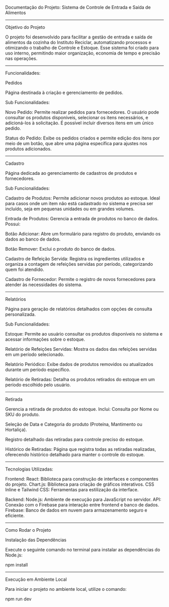 Documentação do Projeto: Sistema de Controle de Entrada e Saída de Alimentos

_________________________________________________________________________

Objetivo do Projeto

O projeto foi desenvolvido para facilitar a gestão de entrada e saída de alimentos da cozinha do Instituto Reciclar, automatizando processos e otimizando o trabalho de Controle e Estoque. Esse sistema foi criado para uso interno, permitindo maior organização, economia de tempo e precisão nas operações.

_________________________________________________________________________

Funcionalidades:

Pedidos

Página destinada à criação e gerenciamento de pedidos.

Sub Funcionalidades:

Novo Pedido: Permite realizar pedidos para fornecedores. O usuário pode consultar os produtos disponíveis, selecionar os itens necessários, e adicioná-los à solicitação. É possível incluir diversos itens em um único pedido.

Status do Pedido: Exibe os pedidos criados e permite edição dos itens por meio de um botão, que abre uma página específica para ajustes nos produtos adicionados.

_________________________________________________________________________

Cadastro

Página dedicada ao gerenciamento de cadastros de produtos e fornecedores.

Sub Funcionalidades:

Cadastro de Produtos: Permite adicionar novos produtos ao estoque. Ideal para casos onde um item não está cadastrado no sistema e precisa ser incluído, seja em pequenas unidades ou em grandes volumes.

Entrada de Produtos: Gerencia a entrada de produtos no banco de dados. Possui:

Botão Adicionar: Abre um formulário para registro do produto, enviando os dados ao banco de dados.

Botão Remover: Exclui o produto do banco de dados.

Cadastro de Refeição Servida: Registra os ingredientes utilizados e organiza a contagem de refeições servidas por período, categorizando quem foi atendido.

Cadastro de Fornecedor: Permite o registro de novos fornecedores para atender às necessidades do sistema.
_________________________________________________________________________

Relatórios

Página para geração de relatórios detalhados com opções de consulta personalizada.

Sub Funcionalidades:

Estoque: Permite ao usuário consultar os produtos disponíveis no sistema e acessar informações sobre o estoque.

Relatório de Refeições Servidas: Mostra os dados das refeições servidas em um período selecionado.

Relatório Periódico: Exibe dados de produtos removidos ou atualizados durante um período específico.

Relatório de Retiradas: Detalha os produtos retirados do estoque em um período escolhido pelo usuário.

_________________________________________________________________________

Retirada

Gerencia a retirada de produtos do estoque. Inclui: Consulta por Nome ou SKU do produto.

Seleção de Data e Categoria do produto (Proteína, Mantimento ou Hortaliça).

Registro detalhado das retiradas para controle preciso do estoque.

Histórico de Retiradas: Página que registra todas as retiradas realizadas, oferecendo histórico detalhado para manter o controle do estoque.
_________________________________________________________________________

Tecnologias Utilizadas:

Frontend:
React: Biblioteca para construção de interfaces e componentes do projeto.
Chart.js: Biblioteca para criação de gráficos interativos.
CSS Inline e Tailwind CSS: Ferramentas para estilização da interface.

Backend:
Node.js: Ambiente de execução para JavaScript no servidor.
API: Conexão com o Firebase para interação entre frontend e banco de dados.
Firebase: Banco de dados em nuvem para armazenamento seguro e eficiente.

_________________________________________________________________________


Como Rodar o Projeto

Instalação das Dependências

Execute o seguinte comando no terminal para instalar as dependências do Node.js:

 npm install

_________________________________________________________________________

Execução em Ambiente Local

Para iniciar o projeto no ambiente local, utilize o comando:

npm run dev


